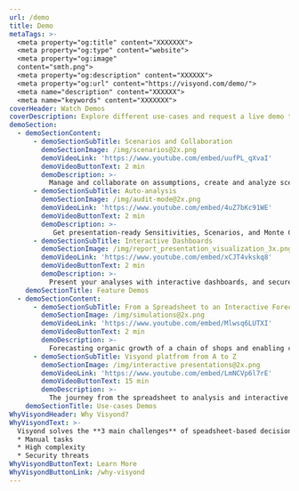 ```yaml
---
url: /demo
title: Demo
metaTags: >-
  <meta property="og:title" content="XXXXXXX">
  <meta property="og:type" content="website">
  <meta property="og:image"
  content="smth.png">
  <meta property="og:description" content="XXXXXX">
  <meta property="og:url" content="https://visyond.com/demo/">
  <meta name="description" content="XXXXXX">
  <meta name="keywords" content="XXXXXXX">
coverHeader: Watch Demos
coverDescription: Explore different use-cases and request a live demo to see what Visyond can do for you
demoSection:
  - demoSectionContent:
      - demoSectionSubTitle: Scenarios and Collaboration
        demoSectionImage: /img/scenarios@2x.png
        demoVideoLink: 'https://www.youtube.com/embed/uufPL_qXvaI'
        demoVideoButtonText: 2 min
        demoDescription: >-
          Manage and collaborate on assumptions, create and analyze scenarios on-the-fly. 
      - demoSectionSubTitle: Auto-analysis
        demoSectionImage: /img/audit-mode@2x.png
        demoVideoLink: 'https://www.youtube.com/embed/4uZ7bKc91WE'
        demoVideoButtonText: 2 min
        demoDescription: >-
           Get presentation-ready Sensitivities, Scenarios, and Monte Carlo Simulation with a few clicks.
      - demoSectionSubTitle: Interactive Dashboards
        demoSectionImage: /img/report_presentation_visualization_3x.png
        demoVideoLink: 'https://www.youtube.com/embed/xCJT4vkskq8'
        demoVideoButtonText: 2 min
        demoDescription: >-
          Present your analyses with interactive dashboards, and securely share spreadsheet-driven calculators to test scenarios.    
    demoSectionTitle: Feature Demos
  - demoSectionContent:
      - demoSectionSubTitle: From a Spreadsheet to an Interactive Forecast on a Dashboard
        demoSectionImage: /img/simulations@2x.png
        demoVideoLink: 'https://www.youtube.com/embed/Mlwsq6LUTXI'
        demoVideoButtonText: 2 min
        demoDescription: >-
          Forecasting organic growth of a chain of shops and enabling collaborators to independently test scenarios.
      - demoSectionSubTitle: Visyond platfrom from A to Z
        demoSectionImage: /img/interactive presentations@2x.png
        demoVideoLink: 'https://www.youtube.com/embed/LmNCVp6l7rE'
        demoVideoButtonText: 15 min
        demoDescription: >-
          The journey from the spreadsheet to analysis and interactive dashboards to drive decision-making.     
    demoSectionTitle: Use-cases Demos
WhyVisyondHeader: Why Visyond?
WhyVisyondText: >-
  Visyond solves the **3 main challenges** of speadsheet-based decision-making:
  * Manual tasks
  * High complexity
  * Security threats
WhyVisyondButtonText: Learn More
WhyVisyondButtonLink: /why-visyond
---
```


